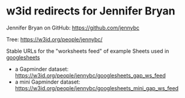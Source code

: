 w3id redirects for Jennifer Bryan
==============================

Jennifer Bryan on GitHub: <https://github.com/jennybc>

Tree: https://w3id.org/people/jennybc/

Stable URLs for the "worksheets feed" of example Sheets used in [googlesheets](https://github.com/jennybc/googlesheets)

  * a Gapminder dataset: https://w3id.org/people/jennybc/googlesheets_gap_ws_feed
  * a mini Gapminder dataset: https://w3id.org/people/jennybc/googlesheets_mini_gap_ws_feed
